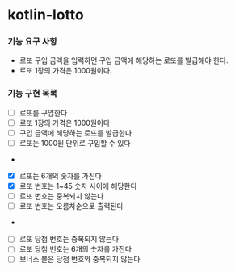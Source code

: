 # kotlin-lotto

### 기능 요구 사항
- 로또 구입 금액을 입력하면 구입 금액에 해당하는 로또를 발급해야 한다.
- 로또 1장의 가격은 1000원이다.

### 기능 구현 목록
- [ ] 로또를 구입한다
- [ ] 로또 1장의 가격은 1000원이다
- [ ] 구입 금액에 해당하는 로또를 발급한다
- [ ] 로또는 1000원 단위로 구입할 수 있다
- 
- [x] 로또는 6개의 숫자를 가진다
- [x] 로또 번호는 1~45 숫자 사이에 해당한다
- [ ] 로또 번호는 중복되지 않는다
- [ ] 로또 번호는 오름차순으로 출력된다
- 
- [ ] 로또 당첨 번호는 중복되지 않는다
- [ ] 로또 당첨 번호는 6개의 숫자를 가진다
- [ ] 보너스 볼은 당첨 번호와 중복되지 않는다